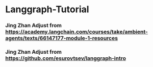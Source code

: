 # Langgraph-Tutorial
### Jing Zhan Adjust from https://academy.langchain.com/courses/take/ambient-agents/texts/66147177-module-1-resources
### Jing Zhan Adjust from https://github.com/esurovtsev/langgraph-intro
